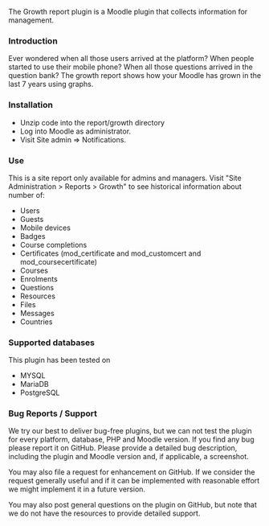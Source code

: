 The Growth report plugin is a Moodle plugin that collects information for management. 

### Introduction ###
Ever wondered when all those users arrived at the platform? When people started to use their mobile phone?
When all those questions arrived in the question bank?  The growth report shows how your Moodle has grown 
in the last 7 years using graphs.

### Installation ###

* Unzip code into the report/growth directory
* Log into Moodle as administrator.
* Visit Site admin => Notifications.


### Use ###

This is a site report only available for admins and managers. Visit "Site Administration > Reports > Growth"
to see historical information about number of:

* Users
* Guests
* Mobile devices
* Badges
* Course completions
* Certificates (mod_certificate and mod_customcert and mod_coursecertificate)
* Courses
* Enrolments
* Questions
* Resources
* Files
* Messages
* Countries

### Supported databases ###

This plugin has been tested on

* MYSQL
* MariaDB
* PostgreSQL

### Bug Reports / Support ###

We try our best to deliver bug-free plugins, but we can not test the plugin for every platform, database, PHP and
Moodle version. If you find any bug please report it on GitHub. Please provide a detailed bug description, including
the plugin and Moodle version and, if applicable, a screenshot.

You may also file a request for enhancement on GitHub. If we consider the request generally useful and if it can be
implemented with reasonable effort we might implement it in a future version.

You may also post general questions on the plugin on GitHub, but note that we do not have the resources to provide
detailed support.
